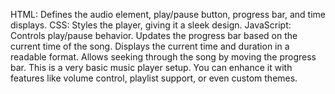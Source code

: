 HTML: Defines the audio element, play/pause button, progress bar, and time displays.
CSS: Styles the player, giving it a sleek design.
JavaScript:
Controls play/pause behavior.
Updates the progress bar based on the current time of the song.
Displays the current time and duration in a readable format.
Allows seeking through the song by moving the progress bar.
This is a very basic music player setup. You can enhance it with features like volume control, playlist support, or even custom themes.
